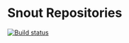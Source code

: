 # Snout Repositories

[![Build status][badge-build-image]][badge-build-link]

[badge-build-image]: https://img.shields.io/github/workflow/status/snout-router/repos/CI?style=for-the-badge
[badge-build-link]: https://github.com/snout-router/repos/actions/workflows/ci.yml

<!-- - On the "Manage access" page (https://github.com/snout-router/repos/settings/access):
  - Add the `snout-router/dependabot-reviewers` team with the "Maintain" role
- In the "About" section of the repo:
  - Set the repo description and URL
  - Disable "Packages" and "Environments" -->
